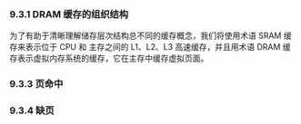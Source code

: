 ### 9.3.1 DRAM 缓存的组织结构

为了有助于清晰理解储存层次结构总不同的缓存概念，我们将使用术语 SRAM 缓存来表示位于 CPU 和 主存之间的 L1、L2、L3 高速缓存，并且用术语 DRAM 缓存表示虚拟内存系统的缓存，它在主存中缓存虚拟页面。



### 9.3.3 页命中

### 9.3.4 缺页